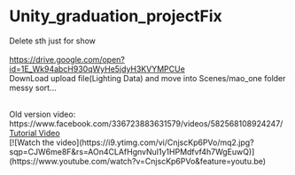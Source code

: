 # Unity_graduation_projectFix

Delete sth just for show 
<br>
<br>
https://drive.google.com/open?id=1E_Wk94abcH930qWyHe5jdyH3KVYMPCUe
<br>
DownLoad upload file(Lighting Data) and move into Scenes/mao_one folder
<br>
messy sort...

<br>
Old version video:
https://www.facebook.com/336723883631579/videos/582568108924247/
<br>
<a href="https://www.youtube.com/watch?v=CnjscKp6PVo&feature=youtu.be" title="Tutorial Video">Tutorial Video</a>
<br>
[![Watch the video](https://i9.ytimg.com/vi/CnjscKp6PVo/mq2.jpg?sqp=CJW6me8F&rs=AOn4CLAfHgnvNul1y1HPMdfvf4h7WgEuwQ)](https://www.youtube.com/watch?v=CnjscKp6PVo&feature=youtu.be)

